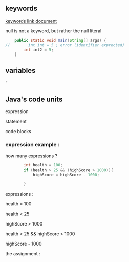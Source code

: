 ## keywords

[keywords link document](https://docs.oracle.com/javase/specs/jls/se17/html/jls-3.html#jls-3.9)

null is not a keyword, but rather the null literal

```java
    public static void main(String[] args) {
//        int int = 5 ; error (identifier exprected)
        int int2 = 5;
    }
```

## variables

'

## Java's code units

expression

statement

code blocks

### expression example :

how many expressions ?

```java
        int health = 100;
        if (health > 25 && (highScore > 1000)){
            highScore = highScore - 1000;

        }
```

expressions :

health = 100

health < 25

highScore > 1000

health < 25 && highScore > 1000

highScore - 1000

the assignment :
